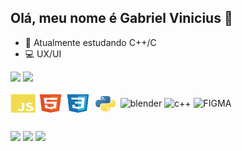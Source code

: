 ## Olá, meu nome é Gabriel Vinicius 👋

- 📗 Atualmente estudando C++/C
- 💻 UX/UI

<div>
  <img height="180em" src="https://github-readme-stats.vercel.app/api?username=GabrielVioli&show_icons=true&theme=radical"/>
  <img height="180em" src="https://github-readme-stats.vercel.app/api/top-langs?username=GabrielVioli&layout=compact&langs_count=8&card_width=320&theme=radical" />
</div>

<div style="display: inline_block"><br>
  <img align="center" alt="Rafa-Js" height="30" width="40" src="https://raw.githubusercontent.com/devicons/devicon/master/icons/javascript/javascript-plain.svg">
  <img align="center" alt="Rafa-HTML" height="30" width="40" src="https://raw.githubusercontent.com/devicons/devicon/master/icons/html5/html5-original.svg">
  <img align="center" alt="Rafa-CSS" height="30" width="40" src="https://raw.githubusercontent.com/devicons/devicon/master/icons/css3/css3-original.svg">
  <img align="center" alt="Rafa-Python" height="30" width="40" src="https://raw.githubusercontent.com/devicons/devicon/master/icons/python/python-original.svg">
  <img align="center" alt="blender" height="30" width="40" src="https://cdn.jsdelivr.net/gh/devicons/devicon@latest/icons/blender/blender-original.svg" />
  <img align="center" alt="c++" height="30" widht="40" src="https://cdn.jsdelivr.net/gh/devicons/devicon@latest/icons/cplusplus/cplusplus-plain.svg" />
  <img align="center" alt="FIGMA" height="30" widht="40" src="https://cdn.jsdelivr.net/gh/devicons/devicon@latest/icons/figma/figma-original.svg" />
  
</div>
  
  ##
 
<div> 
  <a href="https://www.instagram.com/gabriel_violi?igsh=MTM0cGtpb3lkeTRocg==" target="_blank"><img src="https://img.shields.io/badge/-Instagram-%23E4405F?style=for-the-badge&logo=instagram&logoColor=white" target="_blank"></a>
  <a href = "mailto:gabrielgvo16@gmail.com"><img src="https://img.shields.io/badge/-Gmail-%23333?style=for-the-badge&logo=gmail&logoColor=white" target="_blank"></a>
  <a href="https://www.linkedin.com/in/gabriel-vinicius-de-oliveira-26004a350?utm_source=share&utm_campaign=share_via&utm_content=profile&utm_medium=ios_app" target="_blank"><img src="https://img.shields.io/badge/-LinkedIn-%230077B5?style=for-the-badge&logo=linkedin&logoColor=white" target="_blank"></a> 
  
</div>

